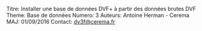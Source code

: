 Titre: Installer une base de données DVF+ à partir des données brutes DVF
Theme: Base de données
Numero: 3
Auteurs: Antoine Herman - Cerema
MAJ: 01/09/2016
Contact: dv3f@cerema.fr
